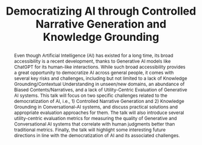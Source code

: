---
title: "Democratizing AI through Controlled Narrative Generation and Knowledge Grounding"
abstract: "Even though Artificial Intelligence (AI) has existed for a long time, its broad accessibility is a recent development, thanks to Generative AI models like ChatGPT for its human-like interactions. While such broad accessibility provides a great opportunity to democratize AI across general people, it comes with several key risks and challenges, including but not limited to a lack of Knowledge Grounding/Contextual Understanding in unseen/new domains, an abundance of Biased Contents/Narratives, and a lack of Utility-Centric Evaluation of Generative AI systems. This talk will focus on two specific challenges related to the democratization of AI, i.e., 1) Controlled Narrative Generation and 2) Knowledge Grounding in Conversational-AI systems, and discuss practical solutions and appropriate evaluation approaches for them. The talk will also introduce several utility-centric evaluation metrics for measuring the quality of Generative and Conversational AI systems that correlate with human judgments better than traditional metrics. Finally, the talk will highlight some interesting future directions in line with the democratization of AI and its associated challenges.
"
speaker: Shubhra Kanti Karmaker<br/>
    Assistant Professor, Auburn University (Alabama, U.S.)
bio: '''Dr. Shubhra Kanti Karmaker (``Santu'') (Co-PI) is an Assistant Professor in the Department of Computer Science and Software Engineering at Auburn University, Alabama. With a broad interest in the academic field of Artificial Intelligence and Data Science, his primary research focus lies at the intersection of Natural Language Processing (NLP) and Information Retrieval (IR). More specifically, his research is primarily driven by the following broad research question: “How can we make AI/Data Science more accessible and useful to the end users in order to democratize AI to a broader audience?” '''
website: https://karmake2.github.io/
time: June 17, 2024; 09:00–10:00
location: Akademiestr. 7, room 218A (meeting room)
roomfinder: https://mainlp.github.io/contact/
img: assets/img/shubhra.jpg
imgalt: Portrait of Shubhra Kanti Karmaker
imgside: right
anchor: 2024-05-13-shubhra-kanti-karmaker
---